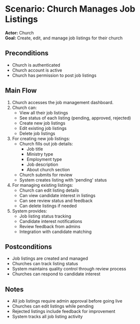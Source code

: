 # Scenario: Church Manages Job Listings

**Actor:** Church  
**Goal:** Create, edit, and manage job listings for their church

## Preconditions
- Church is authenticated
- Church account is active
- Church has permission to post job listings

## Main Flow
1. Church accesses the job management dashboard.
2. Church can:
   - View all their job listings
   - See status of each listing (pending, approved, rejected)
   - Create new job listings
   - Edit existing job listings
   - Delete job listings
3. For creating new job listings:
   - Church fills out job details:
     - Job title
     - Ministry type
     - Employment type
     - Job description
     - About church section
   - Church submits for review
   - System creates listing with 'pending' status
4. For managing existing listings:
   - Church can edit listing details
   - Can view candidate interest in listings
   - Can see review status and feedback
   - Can delete listings if needed
5. System provides:
   - Job listing status tracking
   - Candidate interest notifications
   - Review feedback from admins
   - Integration with candidate matching

## Postconditions
- Job listings are created and managed
- Churches can track listing status
- System maintains quality control through review process
- Churches can respond to candidate interest

## Notes
- All job listings require admin approval before going live
- Churches can edit listings while pending
- Rejected listings include feedback for improvement
- System tracks all job listing activity 
